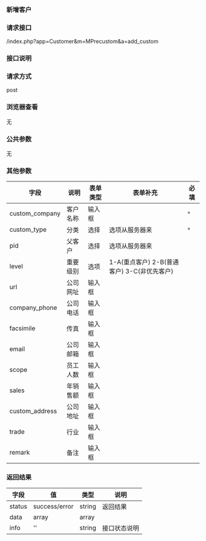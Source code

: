 ### **新增客户**

### **请求接口**
/index.php?app=Customer&m=MPrecustom&a=add_custom

### **接口说明**

### **请求方式**
post

### **浏览器查看**
无

### **公共参数** 
无

### **其他参数**
|字段       |说明            |表单类型|表单补充    |必填           |
| --------- |--------      |--------|------- |--------       |
|custom_company|客户名称   |输入框 | | `*`         |
|custom_type   |分类 |选择 |选项从服务器来 | `*` |
|pid       |父客户   |选择 |选项从服务器来 | |
|level     |重要级别   |选项   |1-A(重点客户) 2-B(普通客户) 3-C(非优先客户) ||
|url       |公司网址   |输入框 | | |
|company_phone |公司电话  |输入框 | | |
|facsimile |传真       |输入框 | | |
|email     |公司邮箱   |输入框 | | |
|scope     |员工人数   |输入框 | | |
|sales     |年销售额   |输入框 | | |
|custom_address |公司地址 |输入框 | | | 
|trade   |行业       |输入框 | | |
|remark    |备注       |输入框| | |

### **返回结果**
|字段       |值             |类型    |说明           |
| --------- |--------      |--------|--------       |
|status     |success/error |string |返回结果         |
|data       |array         |array  | |
|info       | '' | string | 接口状态说明  |


